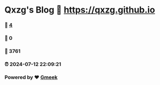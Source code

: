 # Qxzg's Blog :link: https://qxzg.github.io 
### :page_facing_up: [4](https://qxzg.github.io/tag.html) 
### :speech_balloon: 0 
### :hibiscus: 3761 
### :alarm_clock: 2024-07-12 22:09:21 
### Powered by :heart: [Gmeek](https://github.com/Meekdai/Gmeek)
